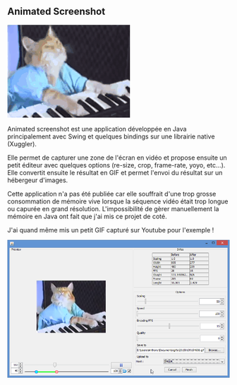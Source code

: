 ## Animated Screenshot

![main_image](/public/images/keyboard_cat.gif)

Animated screenshot est une application développée en Java principalement avec Swing et quelques bindings sur une librairie native (Xuggler).

Elle permet de capturer une zone de l'écran en vidéo et propose ensuite un petit éditeur avec quelques options (re-size, crop, frame-rate, yoyo, etc...). Elle convertit ensuite le résultat en GIF et permet l'envoi du résultat sur un hébergeur d'images.

Cette application n'a pas été publiée car elle souffrait d'une trop grosse consommation de mémoire vive lorsque la séquence vidéo était trop longue ou capurée en grand résolution. L'impossibilité de gèrer manuellement la mémoire en Java ont fait que j'ai mis ce projet de coté.

J'ai quand même mis un petit GIF capturé sur Youtube pour l'exemple !

![ui](/public/images/animated_shot.png)